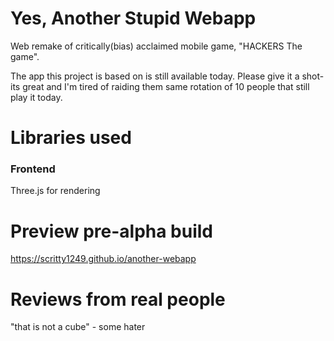 # Yes, Another Stupid Webapp
Web remake of critically(bias) acclaimed mobile game, "HACKERS The game".

The app this project is based on is still available today. Please give it a shot- its great and I'm tired of raiding them same rotation of 10 people that still play it today.

# Libraries used

### Frontend
Three.js for rendering

# Preview pre-alpha build
https://scritty1249.github.io/another-webapp

# Reviews from real people
"that is not a cube" - some hater